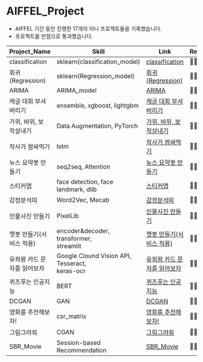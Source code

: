 # AIFFEL_Project

- AIFFEL 기간 동안 진행한 17개의 미니 프로젝트들을 기록했습니다.
- 프로젝트를 만점으로 통과했습니다.

|Project_Name|Skill|Link|Result|
|---|---|---|---|
|classification|sklearn(classification_model)|[classification](https://github.com/LeeHoWon98/AIFFEL_Project/blob/main/%5BE-01%5Dclassification%20.ipynb)|🏅🏅🏅|
|회귀(Regression)|sklearn(Regression_model)|[회귀(Regression)](https://github.com/LeeHoWon98/AIFFEL_Project/blob/main/%5BE-03%5DARIMA.ipynb)|🏅🏅🏅|
|ARIMA|ARIMA_model|[ARIMA](https://github.com/LeeHoWon98/AIFFEL_Project/blob/main/%5BE-01%5Dclassification%20.ipynb)|🏅🏅🏅|
|캐글 대회 부셔버리기|ensemble, xgboost, lightgbm|[캐글 대회 부셔버리기](https://github.com/LeeHoWon98/AIFFEL_Project/blob/main/%5BE-04%5D%EC%BA%90%EA%B8%80%20%EB%8C%80%ED%9A%8C%20%EB%B6%80%EC%85%94%EB%B2%84%EB%A6%AC%EA%B8%B0%20-%20%EC%9A%B0%EC%88%98%EB%85%B8%EB%93%9C.ipynb)|🏅🏅🏅|
|가위, 바위, 보 작살내기|Data Augmentation, PyTorch|[가위, 바위, 보 작살내기](https://github.com/LeeHoWon98/AIFFEL_Project/blob/main/%5BE-05%5D%EA%B0%80%EC%9C%84%2C%EB%B0%94%EC%9C%84%2C%EB%B3%B4%20%EC%9E%91%EC%82%B4%EB%82%B4%EA%B8%B0.ipynb)|🏅🏅🏅|
|작사가 쌈싸먹기|lstm|[작사가 쌈싸먹기](https://github.com/LeeHoWon98/AIFFEL_Project/blob/main/%5BE-06%5D%EC%9E%91%EC%82%AC%EA%B0%80%20%EC%8C%88%EC%8B%B8%EB%A8%B9%EA%B8%B0.ipynb)|🏅🏅🏅|
|뉴스 요약봇 만들기|seq2seq, Attention|[뉴스 요약봇 만들기](https://github.com/LeeHoWon98/AIFFEL_Project/blob/main/%5BE-07%5D%EB%89%B4%EC%8A%A4%20%EC%9A%94%EC%95%BD%EB%B4%87%20%EB%A7%8C%EB%93%A4%EA%B8%B0(%EC%98%81%EC%96%B4%2C%20%ED%95%9C%EA%B5%AD%EC%96%B4%20%EC%A4%91%EB%8F%84%20%ED%8F%AC%EA%B8%B0).ipynb)|🏅🏅🏅|
|스티커앱|face detection, face landmark, dlib|[스티커앱](https://github.com/LeeHoWon98/AIFFEL_Project/blob/main/%5BE-08%5D%EC%8A%A4%ED%8B%B0%EC%BB%A4%EC%95%B1.ipynb)|🏅🏅🏅|
|감정분석띠|Word2Vec, Mecab|[감정분석띠](https://github.com/LeeHoWon98/AIFFEL_Project/blob/main/%5BE-09%5D%EA%B0%90%EC%A0%95%EB%B6%84%EC%84%9D%EB%9D%A0.ipynb)|🏅🏅🏅|
|인물사진 만들기|PixelLib|[인물사진 만들기](https://github.com/LeeHoWon98/AIFFEL_Project/blob/main/%5BE-10%5D%EC%9D%B8%EB%AC%BC%EC%82%AC%EC%A7%84%20%EB%A7%8C%EB%93%A4%EA%B8%B0.ipynb)|🏅🏅🏅|
|챗봇 만들기(서비스 적용)|encoder&decoder, transformer, <br/>streamlit|[챗봇 만들기(서비스 적용)](https://github.com/LeeHoWon98/AIFFEL_Project/blob/main/%5BE-11%5D%EC%B1%97%EB%B4%87%20%EB%A7%8C%EB%93%A4%EA%B8%B0(%EC%9B%B9%EC%82%AC%EC%9D%B4%ED%8A%B8%EC%97%90%20%EC%A0%81%EC%9A%A9%ED%95%B4%EB%B3%B4%EA%B8%B0)%20-%20%EC%9A%B0%EC%88%98%EB%85%B8%EB%93%9C.ipynb)|🏅🏅🏅|
|유희왕 카드 문자를 읽어보자|Google Clound Vision API, Tesseract, <br/>keras-ocr|[유희왕 카드 문자를 읽어보자](https://github.com/LeeHoWon98/AIFFEL_Project/blob/main/%5BE-12%5D%EC%9C%A0%ED%9D%AC%EC%99%95%20%EC%B9%B4%EB%93%9C%20%EB%AC%B8%EC%9E%90%EB%A5%BC%20%EC%9D%BD%EC%96%B4%EB%B3%B4%EC%9E%90.ipynb)|🏅🏅🏅|
|퀴즈푸는 인공지능|BERT|[퀴즈푸는 인공지능](https://github.com/LeeHoWon98/AIFFEL_Project/blob/main/%5BE-13%5D%ED%80%B4%EC%A6%88%ED%91%B8%EB%8A%94%20%EC%9D%B8%EA%B3%B5%EC%A7%80%EB%8A%A5.ipynb)|🏅🏅🏅|
|DCGAN|GAN|[DCGAN](https://github.com/LeeHoWon98/AIFFEL_Project/blob/main/%5BE-14%5DDCGAN.ipynb)|🏅🏅🏅|
|영화를 추천해보자!|csr_matrix|[영화를 추천해보자!](https://github.com/LeeHoWon98/AIFFEL_Project/blob/main/%5BE-15%5D%EC%98%81%ED%99%94%EB%A5%BC%20%EC%B6%94%EC%B2%9C%ED%95%B4%EB%B3%B4%EC%9E%90!.ipynb)|🏅🏅🏅|
|그림그려줘|CGAN|[그림그려줘](https://github.com/LeeHoWon98/AIFFEL_Project/blob/main/%5BE-16%5D%EA%B7%B8%EB%A6%BC%EA%B7%B8%EB%A0%A4%EC%A4%98%20-%20CGAN.ipynb)|🏅🏅🏅|
|SBR_Movie|Session-based Recommendation|[SBR_Movie](https://github.com/LeeHoWon98/AIFFEL_Project/blob/main/%5BE-17%5DSBR_Movie.ipynb)|🏅🏅🏅|
